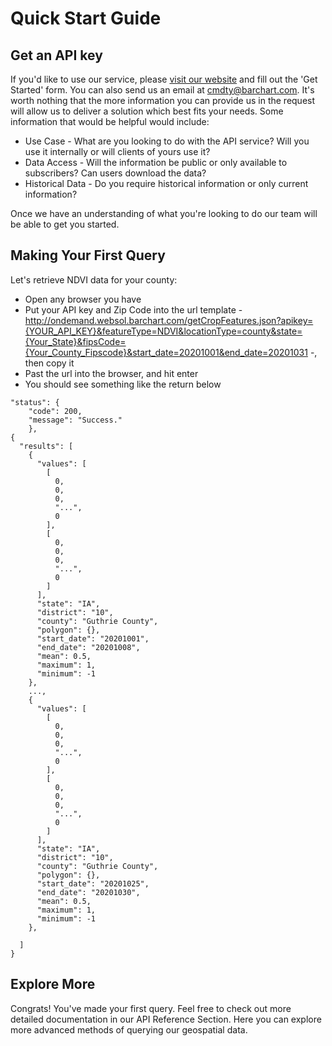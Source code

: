 # Quick Start Guide

## Get an API key

If you'd like to use our service, please [visit our website](https://www.barchart.com/cmdty/data/contact) and fill out the 'Get Started' form.  You can also send us an email at cmdty@barchart.com.  It's worth nothing that the more information you can provide us in the request will allow us to deliver a solution which best fits your needs.  Some information that would be helpful would include:
* Use Case - What are you looking to do with the API service?  Will you use it internally or will clients of yours use it?
* Data Access - Will the information be public or only available to subscribers?  Can users download the data?
* Historical Data - Do you require historical information or only current information?

Once we have an understanding of what you're looking to do our team will be able to get you started.

## Making Your First Query

Let's retrieve NDVI data for your county:
* Open any browser you have
* Put your API key and Zip Code into the url template -  http://ondemand.websol.barchart.com/getCropFeatures.json?apikey={YOUR_API_KEY}&featureType=NDVI&locationType=county&state={Your_State}&fipsCode={Your_County_Fipscode}&start_date=20201001&end_date=20201031 -, then copy it
* Past the url into the browser, and hit enter
* You should see something like the return below
```
"status": {
    "code": 200,
    "message": "Success."
    },
{
  "results": [
    {
      "values": [
        [
          0,
          0,
          0,
          "...",
          0
        ],
        [
          0,
          0,
          0,
          "...",
          0
        ]
      ],
      "state": "IA",
      "district": "10",
      "county": "Guthrie County",
      "polygon": {},
      "start_date": "20201001",
      "end_date": "20201008",
      "mean": 0.5,
      "maximum": 1,
      "minimum": -1
    },
    ...,
    {
      "values": [
        [
          0,
          0,
          0,
          "...",
          0
        ],
        [
          0,
          0,
          0,
          "...",
          0
        ]
      ],
      "state": "IA",
      "district": "10",
      "county": "Guthrie County",
      "polygon": {},
      "start_date": "20201025",
      "end_date": "20201030",
      "mean": 0.5,
      "maximum": 1,
      "minimum": -1
    },

  ]
}
```

## Explore More

Congrats! You've made your first query. Feel free to check out more detailed documentation in our API Reference Section. Here you can explore more advanced methods of querying our geospatial data.
